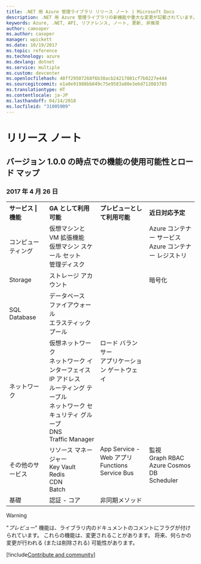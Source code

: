 ```yaml
---
title: .NET 用 Azure 管理ライブラリ リリース ノート | Microsoft Docs
description: .NET 用 Azure 管理ライブラリの新機能や重大な変更が記載されています。
keywords: Azure, .NET, API, リファレンス, ノート, 更新, 非推奨
author: camsoper
ms.author: casoper
manager: wpickett
ms.date: 10/19/2017
ms.topic: reference
ms.technology: azure
ms.devlang: dotnet
ms.service: multiple
ms.custom: devcenter
ms.openlocfilehash: 48ff29507268f6b38acb24217801cf7b0227e444
ms.sourcegitcommit: e1a0e91988bb849c75e9583a80e3e6d712083785
ms.translationtype: HT
ms.contentlocale: ja-JP
ms.lasthandoff: 04/14/2018
ms.locfileid: "31005909"
---
```

# <a name="release-notes"></a>リリース ノート 

## <a name="feature-availability-and-road-map-as-of-version-100"></a>バージョン 1.0.0 の時点での機能の使用可能性とロード マップ ##
### <a name="april-26-2017"></a>2017 年 4 月 26 日

<table>
  <tr>
    <th align="left">サービス | 機能</th>
    <th align="left">GA として利用可能</th>
    <th align="left">プレビューとして利用可能</th>
    <th align="left">近日対応予定</th>
  </tr>
  <tr>
    <td>コンピューティング</td>
    <td>仮想マシンと VM 拡張機能<br>仮想マシン スケール セット<br>管理ディスク</td>
    <td></td>
    <td valign="top">Azure コンテナー サービス<br>Azure コンテナー レジストリ</td>
  </tr>
  <tr>
    <td>Storage</td>
    <td>ストレージ アカウント</td>
    <td></td>
    <td>暗号化</td>
  </tr>
  <tr>
    <td>SQL Database</td>
    <td>データベース<br>ファイアウォール<br>エラスティック プール</td>
    <td></td>
    <td valign="top"></td>
  </tr>
  <tr>
    <td>ネットワーク</td>
    <td>仮想ネットワーク<br>ネットワーク インターフェイス<br>IP アドレス<br>ルーティング テーブル<br>ネットワーク セキュリティ グループ<br>DNS<br>Traffic Manager</td>
    <td valign="top">ロード バランサー<br>アプリケーション ゲートウェイ</td>
    <td valign="top"></td>
  </tr>
  <tr>
    <td>その他のサービス</td>
    <td>リソース マネージャー<br>Key Vault<br>Redis<br>CDN<br>Batch</td>
    <td valign="top">App Service - Web アプリ<br>Functions<br>Service Bus</td>
    <td valign="top">監視<br>Graph RBAC<br>Azure Cosmos DB<br>Scheduler</td>
  </tr>
  <tr>
    <td>基礎</td>
    <td>認証 - コア</td>
    <td>非同期メソッド</td>
    <td valign="top"></td>
  </tr>
</table>

> [!WARNING] 
> "*プレビュー*" 機能は、ライブラリ内のドキュメントのコメントにフラグが付けられています。 これらの機能は、変更されることがあります。 将来、何らかの変更が行われる (または削除される) 可能性があります。

[!include[Contribute and community](includes/contribute.md)]
